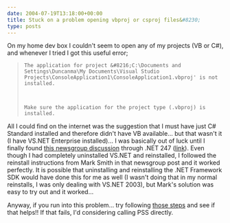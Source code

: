```yaml
---
date: 2004-07-19T13:18:00+00:00
title: Stuck on a problem opening vbproj or csproj files&#8230;
type: posts
---
```

On my home dev box I couldn't seem to open any of my projects (VB or C#), and whenever I tried I got this useful error;

<blockquote dir="ltr" style="MARGIN-RIGHT: 0px">
  
    The application for project &#8216;C:\Documents and Settings\Duncanma\My Documents\Visual Studio Projects\ConsoleApplication1\ConsoleApplication1.vbproj' is not installed.
  
  
  
    Make sure the application for the project type (.vbproj) is installed.
  
</blockquote>

All I could find on the internet was the suggestion that I must have just C# Standard installed and therefore didn't have VB available... but that wasn't it (I have VS.NET Enterprise installed)... I was basically out of luck until I finally found [this newsgroup discussion](http://www.dotnet247.com/247reference/msgs/50/251462.aspx) through .NET 247 ([link](http://www.dotnet247.com/247reference/msgs/50/251462.aspx)). Even though I had completely uninstalled VS.NET and reinstalled, I followed the reinstall instructions from Mark Smith in that newsgroup post and it worked perfectly. It is possible that uninstalling and reinstalling the .NET Framework SDK would have done this for me as well (I wasn't doing that in my normal reinstalls, I was only dealing with VS.NET 2003), but Mark's solution was easy to try out and it worked...

Anyway, if you run into this problem... try following [those steps](http://www.dotnet247.com/247reference/msgs/50/251462.aspx) and see if that helps!! If that fails, I'd considering calling PSS directly.
